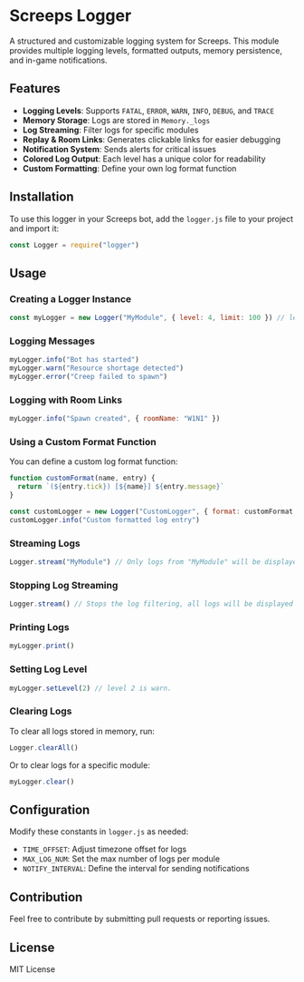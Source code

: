 # Screeps Logger

A structured and customizable logging system for Screeps. This module provides multiple logging levels, formatted outputs, memory persistence, and in-game notifications.

## Features

- **Logging Levels**: Supports `FATAL`, `ERROR`, `WARN`, `INFO`, `DEBUG`, and `TRACE`
- **Memory Storage**: Logs are stored in `Memory._logs`
- **Log Streaming**: Filter logs for specific modules
- **Replay & Room Links**: Generates clickable links for easier debugging
- **Notification System**: Sends alerts for critical issues
- **Colored Log Output**: Each level has a unique color for readability
- **Custom Formatting**: Define your own log format function

## Installation

To use this logger in your Screeps bot, add the `logger.js` file to your project and import it:

```javascript
const Logger = require("logger")
```

## Usage

### Creating a Logger Instance

```javascript
const myLogger = new Logger("MyModule", { level: 4, limit: 100 }) // level 4 is debug
```

### Logging Messages

```javascript
myLogger.info("Bot has started")
myLogger.warn("Resource shortage detected")
myLogger.error("Creep failed to spawn")
```

### Logging with Room Links

```javascript
myLogger.info("Spawn created", { roomName: "W1N1" })
```

### Using a Custom Format Function

You can define a custom log format function:

```javascript
function customFormat(name, entry) {
  return `(${entry.tick}) [${name}] ${entry.message}`
}

const customLogger = new Logger("CustomLogger", { format: customFormat })
customLogger.info("Custom formatted log entry")
```

### Streaming Logs

```javascript
Logger.stream("MyModule") // Only logs from "MyModule" will be displayed
```

### Stopping Log Streaming

```javascript
Logger.stream() // Stops the log filtering, all logs will be displayed
```

### Printing Logs

```javascript
myLogger.print()
```

### Setting Log Level

```javascript
myLogger.setLevel(2) // level 2 is warn.
```

### Clearing Logs

To clear all logs stored in memory, run:

```javascript
Logger.clearAll()
```

Or to clear logs for a specific module:

```javascript
myLogger.clear()
```

## Configuration

Modify these constants in `logger.js` as needed:

- `TIME_OFFSET`: Adjust timezone offset for logs
- `MAX_LOG_NUM`: Set the max number of logs per module
- `NOTIFY_INTERVAL`: Define the interval for sending notifications

## Contribution

Feel free to contribute by submitting pull requests or reporting issues.

## License

MIT License
